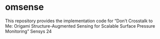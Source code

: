 # omsense
This repository provides the implementation code for “Don’t Crosstalk to Me: Origami Structure-Augmented Sensing for Scalable Surface Pressure Monitoring” Sensys 24



